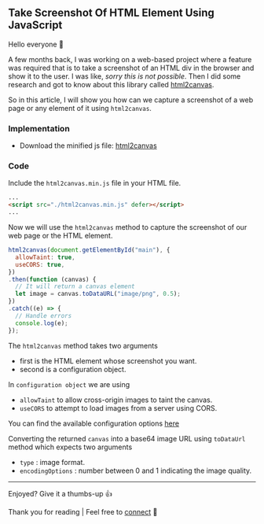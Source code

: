 ## Take Screenshot Of HTML Element Using JavaScript

Hello everyone 👋

A few months back, I was working on a web-based project where a feature was required that is to take a screenshot of an HTML div in the browser and show it to the user. I was like, *sorry this is not possible*. Then I did some research and got to know about this library called [html2canvas](https://html2canvas.hertzen.com/).

So in this article, I will show you how can we capture a screenshot of a web page or any element of it using `html2canvas`.

### Implementation

- Download the minified js file: [html2canvas](https://html2canvas.hertzen.com/dist/html2canvas.min.js)

### Code

Include the `html2canvas.min.js` file in your HTML file.

```HTML
...
<script src="./html2canvas.min.js" defer></script>
...
```

Now we will use the `html2canvas` method to capture the screenshot of our web page or the HTML element.

```javascript
html2canvas(document.getElementById("main"), {
  allowTaint: true,
  useCORS: true,
})
.then(function (canvas) {
  // It will return a canvas element
  let image = canvas.toDataURL("image/png", 0.5);
})
.catch((e) => {
  // Handle errors
  console.log(e);
});
```
The `html2canvas` method takes two arguments
- first is the HTML element whose screenshot you want.
- second is a configuration object.

In `configuration object` we are using
- `allowTaint` to allow cross-origin images to taint the canvas.
- `useCORS` to attempt to load images from a server using CORS.

You can find the available configuration options [here](https://html2canvas.hertzen.com/configuration)

Converting the returned `canvas` into a base64 image URL using `toDataUrl` method which expects two arguments
- `type` : image format.
- `encodingOptions` : number between 0 and 1 indicating the image quality.

---

Enjoyed? Give it a thumbs-up 👍

Thank you for reading | Feel free to [connect](https://bibekkakati.me) 👋